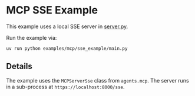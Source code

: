 # MCP SSE Example

This example uses a local SSE server in [server.py](server.py).

Run the example via:

```
uv run python examples/mcp/sse_example/main.py
```

## Details

The example uses the `MCPServerSse` class from `agents.mcp`. The server runs in a sub-process at `https://localhost:8000/sse`.
